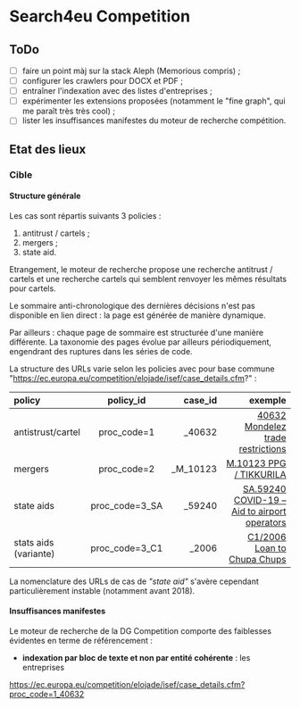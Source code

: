 # Search4eu Competition

## ToDo

- [ ] faire un point màj sur la stack Aleph (Memorious compris) ;
- [ ] configurer les crawlers pour DOCX et PDF ;
- [ ] entraîner l'indexation avec des listes d'entreprises ;
- [ ] expérimenter les extensions proposées (notamment le "fine graph", qui me paraît très très cool) ;
- [ ] lister les insuffisances manifestes du moteur de recherche compétition.

## Etat des lieux

### Cible

#### Structure générale

Les cas sont répartis suivants 3 policies :

1. antitrust / cartels ;
2. mergers ;
3. state aid.

Etrangement, le moteur de recherche propose une recherche antitrust / cartels et une recherche cartels qui semblent renvoyer les mêmes résultats pour cartels.

Le sommaire anti-chronologique des dernières décisions n'est pas disponible en lien direct : la page est générée de manière dynamique.

Par ailleurs : chaque page de sommaire est structurée d'une manière différente. La taxonomie des pages évolue par ailleurs périodiquement, engendrant des ruptures dans les séries de code.

La structure des URLs varie selon les policies avec pour base commune "https://ec.europa.eu/competition/elojade/isef/case_details.cfm?" :

| policy | policy_id | case_id | exemple |
| :--- | :---: | ---: | ---: |
| antistrust/cartel | proc_code=1 | _40632 | [40632 Mondelez trade restrictions](https://ec.europa.eu/competition/elojade/isef/case_details.cfm?proc_code=1_40632) |
| mergers | proc_code=2 | _M_10123 | [M.10123 PPG   / TIKKURILA](https://ec.europa.eu/competition/elojade/isef/case_details.cfm?proc_code=2_M_10123) |
| state aids | proc_code=3_SA | _59240 | [SA.59240 COVID-19 – Aid to airport operators](https://ec.europa.eu/competition/elojade/isef/case_details.cfm?proc_code=3_SA_59240) |
| stats aids (variante) | proc_code=3_C1 | _2006 | [C1/2006 Loan to Chupa Chups](https://ec.europa.eu/competition/elojade/isef/case_details.cfm?proc_code=3_C1_2006)

La nomenclature des URLs de cas de *"state aid"* s'avère cependant particulièrement instable (notamment avant 2018).

#### Insuffisances manifestes

Le moteur de recherche de la DG Competition comporte des faiblesses évidentes en terme de référencement :

- **indexation par bloc de texte et non par entité cohérente** : les entreprises

<https://ec.europa.eu/competition/elojade/isef/case_details.cfm?proc_code=1_40632>